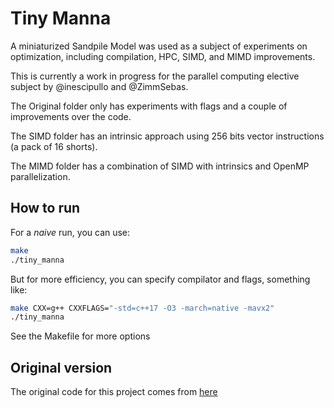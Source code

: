 # Tiny Manna

A miniaturized Sandpile Model was used as a subject of experiments on optimization, including compilation, HPC, SIMD, and MIMD improvements.

This is currently a work in progress for the parallel computing elective subject by @inescipullo and @ZimmSebas.

The Original folder only has experiments with flags and a couple of improvements over the code. 

The SIMD folder has an intrinsic approach using 256 bits vector instructions (a pack of 16 shorts).

The MIMD folder has a combination of SIMD with intrinsics and OpenMP parallelization.

## How to run

For a *naive* run, you can use: 

```bash
make
./tiny_manna
```

But for more efficiency, you can specify compilator and flags, something like:

```bash
make CXX=g++ CXXFLAGS="-std=c++17 -O3 -march=native -mavx2"
./tiny_manna
```

See the Makefile for more options

## Original version 

The original code for this project comes from [here](https://github.com/computacionparalela/tiny_manna)
